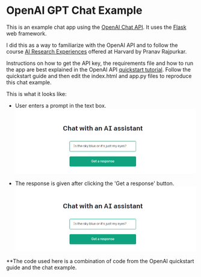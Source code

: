 # OpenAI GPT Chat Example

This is an example chat app using the [OpenAI Chat API](https://beta.openai.com/examples/default-chat). 
It uses the [Flask](https://flask.palletsprojects.com/en/2.0.x/) web framework.

I did this as a way to familiarize with the OpenAI API and to follow the course [AI Research Experiences](https://cs197.seas.harvard.edu/) offered at Harvard by Pranav Rajpurkar.

Instructions on how to get the API key, the requirements file and how to run the app are best explained in the OpenAI API [quickstart tutorial](https://beta.openai.com/docs/quickstart). Follow the quickstart guide and then edit the index.html and app.py files to reproduce this chat example.

This is what it looks like:

- User enters a prompt in the text box.
![Enter Prompt .png](https://github.com/tateemma/Data-Science-and-Machine-Learning-Projects/blob/main/OpenAI-GPT-Chat_Example/images/Question.png)

- The response is given after clicking the 'Get a response' button.
![Response .png](https://github.com/tateemma/Data-Science-and-Machine-Learning-Projects/blob/main/OpenAI-GPT-Chat_Example/images/Response.png)

**The code used here is a combination of code from the OpenAI quickstart guide and the chat example.
